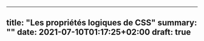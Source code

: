 
---
title: "Les propriétés logiques de CSS"
summary: ""
date: 2021-07-10T01:17:25+02:00
draft: true
---

